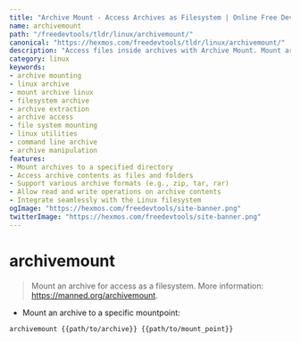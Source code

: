 ```yaml
---
title: "Archive Mount - Access Archives as Filesystem | Online Free DevTools by Hexmos"
name: archivemount
path: "/freedevtools/tldr/linux/archivemount/"
canonical: "https://hexmos.com/freedevtools/tldr/linux/archivemount/"
description: "Access files inside archives with Archive Mount. Mount archives as filesystems for easy exploration and modification. Free online tool, no registration required."
category: linux
keywords:
- archive mounting
- linux archive
- mount archive linux
- filesystem archive
- archive extraction
- archive access
- file system mounting
- linux utilities
- command line archive
- archive manipulation
features:
- Mount archives to a specified directory
- Access archive contents as files and folders
- Support various archive formats (e.g., zip, tar, rar)
- Allow read and write operations on archive contents
- Integrate seamlessly with the Linux filesystem
ogImage: "https://hexmos.com/freedevtools/site-banner.png"
twitterImage: "https://hexmos.com/freedevtools/site-banner.png"
---
```


# archivemount

> Mount an archive for access as a filesystem.
> More information: <https://manned.org/archivemount>.

- Mount an archive to a specific mountpoint:

`archivemount {{path/to/archive}} {{path/to/mount_point}}`
